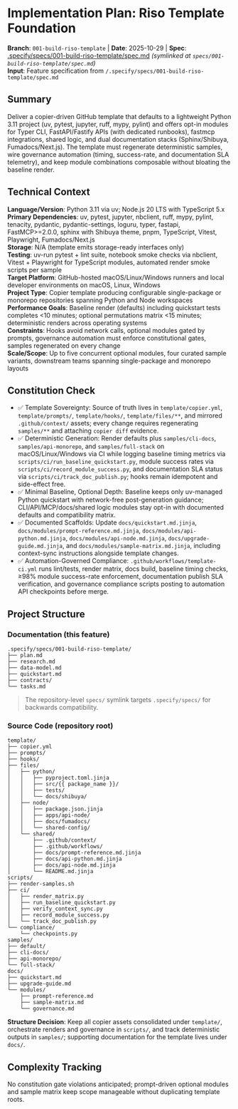 # Implementation Plan: Riso Template Foundation

**Branch**: `001-build-riso-template` | **Date**: 2025-10-29 | **Spec**: [.specify/specs/001-build-riso-template/spec.md](.specify/specs/001-build-riso-template/spec.md) *(symlinked at `specs/001-build-riso-template/spec.md`)*  
**Input**: Feature specification from `/.specify/specs/001-build-riso-template/spec.md`

## Summary

Deliver a copier-driven GitHub template that defaults to a lightweight Python 3.11 project (uv, pytest, jupyter, ruff, mypy, pylint) and offers opt-in modules for Typer CLI, FastAPI/Fastify APIs (with dedicated runbooks), fastmcp integrations, shared logic, and dual documentation stacks (Sphinx/Shibuya, Fumadocs/Next.js). The template must regenerate deterministic samples, wire governance automation (timing, success-rate, and documentation SLA telemetry), and keep module combinations composable without bloating the baseline render.

## Technical Context

**Language/Version**: Python 3.11 via uv; Node.js 20 LTS with TypeScript 5.x  
**Primary Dependencies**: uv, pytest, jupyter, nbclient, ruff, mypy, pylint, tenacity, pydantic, pydantic-settings, loguru, typer, fastapi, FastMCP>=2.0.0, sphinx with Shibuya theme, pnpm, TypeScript, Vitest, Playwright, Fumadocs/Next.js  
**Storage**: N/A (template emits storage-ready interfaces only)  
**Testing**: uv-run pytest + lint suite, notebook smoke checks via nbclient, Vitest + Playwright for TypeScript modules, automated render smoke scripts per sample  
**Target Platform**: GitHub-hosted macOS/Linux/Windows runners and local developer environments on macOS, Linux, Windows  
**Project Type**: Copier template producing configurable single-package or monorepo repositories spanning Python and Node workspaces  
**Performance Goals**: Baseline render (defaults) including quickstart tests completes <10 minutes; optional permutations matrix <15 minutes; deterministic renders across operating systems  
**Constraints**: Hooks avoid network calls, optional modules gated by prompts, governance automation must enforce constitutional gates, samples regenerated on every change  
**Scale/Scope**: Up to five concurrent optional modules, four curated sample variants, downstream teams spanning single-package and monorepo layouts

## Constitution Check

- ✅ Template Sovereignty: Source of truth lives in `template/copier.yml`, `template/prompts/`, `template/hooks/`, `template/files/**`, and mirrored `.github/context/` assets; every change requires regenerating `samples/**` and attaching `copier diff` evidence.
- ✅ Deterministic Generation: Render defaults plus `samples/cli-docs`, `samples/api-monorepo`, and `samples/full-stack` on macOS/Linux/Windows via CI while logging baseline timing metrics via `scripts/ci/run_baseline_quickstart.py`, module success rates via `scripts/ci/record_module_success.py`, and documentation SLA status via `scripts/ci/track_doc_publish.py`; hooks remain idempotent and side-effect free.
- ✅ Minimal Baseline, Optional Depth: Baseline keeps only uv-managed Python quickstart with network-free post-generation guidance; CLI/API/MCP/docs/shared logic modules stay opt-in with documented defaults and compatibility matrix.
- ✅ Documented Scaffolds: Update `docs/quickstart.md.jinja`, `docs/modules/prompt-reference.md.jinja`, `docs/modules/api-python.md.jinja`, `docs/modules/api-node.md.jinja`, `docs/upgrade-guide.md.jinja`, and `docs/modules/sample-matrix.md.jinja`, including context-sync instructions alongside template changes.
- ✅ Automation-Governed Compliance: `.github/workflows/template-ci.yml` runs lint/tests, render matrix, docs build, baseline timing checks, ≥98% module success-rate enforcement, documentation publish SLA verification, and governance compliance scripts posting to automation API checkpoints before merge.

## Project Structure

### Documentation (this feature)

```text
.specify/specs/001-build-riso-template/
├── plan.md
├── research.md
├── data-model.md
├── quickstart.md
├── contracts/
└── tasks.md
```

> The repository-level `specs/` symlink targets `.specify/specs/` for backwards compatibility.

### Source Code (repository root)

```text
template/
├── copier.yml
├── prompts/
├── hooks/
├── files/
│   ├── python/
│   │   ├── pyproject.toml.jinja
│   │   ├── src/{{ package_name }}/
│   │   ├── tests/
│   │   └── docs/shibuya/
│   ├── node/
│   │   ├── package.json.jinja
│   │   ├── apps/api-node/
│   │   ├── docs/fumadocs/
│   │   └── shared-config/
│   └── shared/
│       ├── .github/context/
│       ├── .github/workflows/
│       ├── docs/prompt-reference.md.jinja
│       ├── docs/api-python.md.jinja
│       ├── docs/api-node.md.jinja
│       └── README.md.jinja
scripts/
├── render-samples.sh
├── ci/
│   ├── render_matrix.py
│   ├── run_baseline_quickstart.py
│   ├── verify_context_sync.py
│   ├── record_module_success.py
│   └── track_doc_publish.py
└── compliance/
    └── checkpoints.py
samples/
├── default/
├── cli-docs/
├── api-monorepo/
└── full-stack/
docs/
├── quickstart.md
├── upgrade-guide.md
└── modules/
    ├── prompt-reference.md
    ├── sample-matrix.md
    └── governance.md
```

**Structure Decision**: Keep all copier assets consolidated under `template/`, orchestrate renders and governance in `scripts/`, and track deterministic outputs in `samples/`; supporting documentation for the template lives under `docs/`.

## Complexity Tracking

No constitution gate violations anticipated; prompt-driven optional modules and sample matrix keep scope manageable without duplicating template roots.
